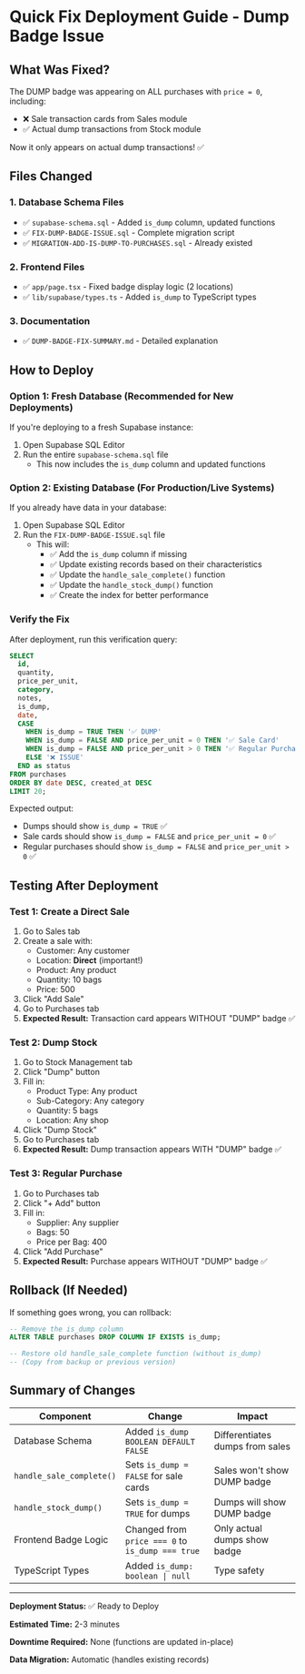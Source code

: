 # Quick Fix Deployment Guide - Dump Badge Issue

## What Was Fixed?

The DUMP badge was appearing on ALL purchases with `price = 0`, including:
- ❌ Sale transaction cards from Sales module
- ✅ Actual dump transactions from Stock module

Now it only appears on actual dump transactions! ✅

## Files Changed

### 1. Database Schema Files
- ✅ `supabase-schema.sql` - Added `is_dump` column, updated functions
- ✅ `FIX-DUMP-BADGE-ISSUE.sql` - Complete migration script
- ✅ `MIGRATION-ADD-IS-DUMP-TO-PURCHASES.sql` - Already existed

### 2. Frontend Files
- ✅ `app/page.tsx` - Fixed badge display logic (2 locations)
- ✅ `lib/supabase/types.ts` - Added `is_dump` to TypeScript types

### 3. Documentation
- ✅ `DUMP-BADGE-FIX-SUMMARY.md` - Detailed explanation

## How to Deploy

### Option 1: Fresh Database (Recommended for New Deployments)
If you're deploying to a fresh Supabase instance:

1. Open Supabase SQL Editor
2. Run the entire `supabase-schema.sql` file
   - This now includes the `is_dump` column and updated functions

### Option 2: Existing Database (For Production/Live Systems)
If you already have data in your database:

1. Open Supabase SQL Editor
2. Run the `FIX-DUMP-BADGE-ISSUE.sql` file
   - This will:
     - ✅ Add the `is_dump` column if missing
     - ✅ Update existing records based on their characteristics
     - ✅ Update the `handle_sale_complete()` function
     - ✅ Update the `handle_stock_dump()` function
     - ✅ Create the index for better performance

### Verify the Fix

After deployment, run this verification query:

```sql
SELECT 
  id,
  quantity,
  price_per_unit,
  category,
  notes,
  is_dump,
  date,
  CASE 
    WHEN is_dump = TRUE THEN '✅ DUMP'
    WHEN is_dump = FALSE AND price_per_unit = 0 THEN '✅ Sale Card'
    WHEN is_dump = FALSE AND price_per_unit > 0 THEN '✅ Regular Purchase'
    ELSE '❌ ISSUE'
  END as status
FROM purchases
ORDER BY date DESC, created_at DESC
LIMIT 20;
```

Expected output:
- Dumps should show `is_dump = TRUE` ✅
- Sale cards should show `is_dump = FALSE` and `price_per_unit = 0` ✅
- Regular purchases should show `is_dump = FALSE` and `price_per_unit > 0` ✅

## Testing After Deployment

### Test 1: Create a Direct Sale
1. Go to Sales tab
2. Create a sale with:
   - Customer: Any customer
   - Location: **Direct** (important!)
   - Product: Any product
   - Quantity: 10 bags
   - Price: 500
3. Click "Add Sale"
4. Go to Purchases tab
5. **Expected Result:** Transaction card appears WITHOUT "DUMP" badge ✅

### Test 2: Dump Stock
1. Go to Stock Management tab
2. Click "Dump" button
3. Fill in:
   - Product Type: Any product
   - Sub-Category: Any category
   - Quantity: 5 bags
   - Location: Any shop
4. Click "Dump Stock"
5. Go to Purchases tab
6. **Expected Result:** Dump transaction appears WITH "DUMP" badge ✅

### Test 3: Regular Purchase
1. Go to Purchases tab
2. Click "+ Add" button
3. Fill in:
   - Supplier: Any supplier
   - Bags: 50
   - Price per Bag: 400
4. Click "Add Purchase"
5. **Expected Result:** Purchase appears WITHOUT "DUMP" badge ✅

## Rollback (If Needed)

If something goes wrong, you can rollback:

```sql
-- Remove the is_dump column
ALTER TABLE purchases DROP COLUMN IF EXISTS is_dump;

-- Restore old handle_sale_complete function (without is_dump)
-- (Copy from backup or previous version)
```

## Summary of Changes

| Component | Change | Impact |
|-----------|--------|--------|
| Database Schema | Added `is_dump BOOLEAN DEFAULT FALSE` | Differentiates dumps from sales |
| `handle_sale_complete()` | Sets `is_dump = FALSE` for sale cards | Sales won't show DUMP badge |
| `handle_stock_dump()` | Sets `is_dump = TRUE` for dumps | Dumps will show DUMP badge |
| Frontend Badge Logic | Changed from `price === 0` to `is_dump === true` | Only actual dumps show badge |
| TypeScript Types | Added `is_dump: boolean \| null` | Type safety |

---

**Deployment Status:** ✅ Ready to Deploy

**Estimated Time:** 2-3 minutes

**Downtime Required:** None (functions are updated in-place)

**Data Migration:** Automatic (handles existing records)
